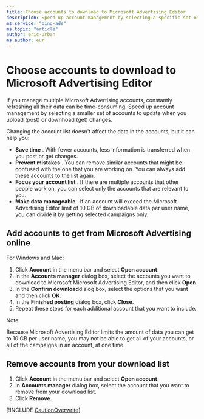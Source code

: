 ```yaml
---
title: Choose accounts to download to Microsoft Advertising Editor
description: Speed up account management by selecting a specific set of accounts to update in Microsoft Advertising Editor. These are the accounts that are updated when you post or get changes.
ms.service: "bing-ads"
ms.topic: "article"
author: eric-urban
ms.author: eur
---
```


# Choose accounts to download to Microsoft Advertising Editor

If you manage multiple Microsoft Advertising accounts, constantly refreshing all their data can be time-consuming. Speed up account management by selecting a smaller set of accounts to update when you upload (post) or downhoad (get) changes.

Changing the account list doesn't affect the data in the accounts, but it can help you:
- **Save time** . With fewer accounts, less information is transferred when you post or get changes.
- **Prevent mistakes** . You can remove similar accounts that might be confused with the one that you are working on. You can always add these accounts to the list again.
- **Focus your account list** . If there are multiple accounts that other people work on, you can select only the accounts that are relevant to you.
- **Make data manageable** . If an account will exceed the Microsoft Advertising Editor limit of 10 GB of downloadable data per user name, you can divide it by getting selected campaigns only.

## Add accounts to get from Microsoft Advertising online
For Windows and Mac:

1. Click **Account** in the menu bar and select **Open account**.
1. In the **Accounts manager** dialog box, select the accounts you want to download to Microsoft Microsoft Advertising Editor, and then click **Open**.
1. In the **Confirm download**dialog box, select the options that you want and then click **OK**.
1. In the **Finished posting** dialog box, click **Close**.
1. Repeat these steps for each additional account that you want to include.

> [!NOTE]
> Because Microsoft Advertising Editor limits the amount of data you can get to 10 GB per user name, you may not be able to get all of your accounts, or all of the campaigns in an account, at one time.

## Remove accounts from your download list
1. Click **Account** in the menu bar and select **Open account**.
1. In **Accounts manager** dialog box, select the account that you want to remove from your download list.
1. Click **Remove**.

[!INCLUDE [CautionOverwrite](./includes/CautionOverwrite.md)]

